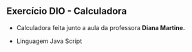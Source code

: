 ## Exercício DIO - Calculadora

- Calculadora feita junto a aula da professora **Diana Martine.**

- Linguagem Java Script